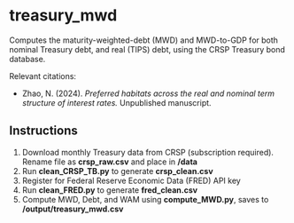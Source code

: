 # treasury_mwd
Computes the maturity-weighted-debt (MWD) and MWD-to-GDP for both nominal Treasury debt, and real (TIPS) debt, using the CRSP Treasury bond database. 

Relevant citations:
* Zhao, N. (2024). _Preferred habitats across the real and nominal term structure of interest rates._ Unpublished manuscript.


## Instructions

1. Download monthly Treasury data from CRSP (subscription required). Rename file as **crsp_raw.csv** and place in **/data**
2. Run **clean_CRSP_TB.py** to generate **crsp_clean.csv**
3. Register for Federal Reserve Economic Data (FRED) API key
4. Run **clean_FRED.py** to generate **fred_clean.csv**
5. Compute MWD, Debt, and WAM using **compute_MWD.py**, saves to **/output/treasury_mwd.csv**
